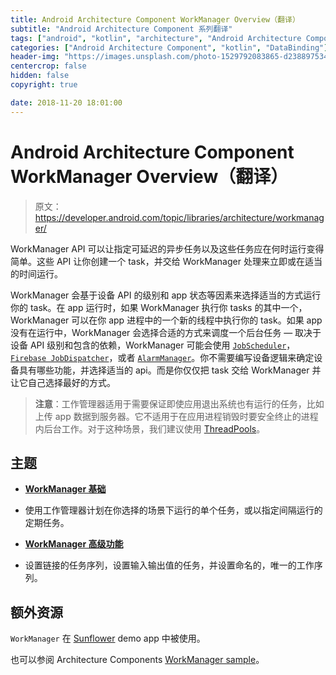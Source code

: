 ```yaml
---
title: Android Architecture Component WorkManager Overview（翻译）
subtitle: "Android Architecture Component 系列翻译"
tags: ["android", "kotlin", "architecture", "Android Architecture Component", "aac", "ViewModel", "LiveData", "DataBinding", "Lifecycles", "WorkManager", "翻译"]
categories: ["Android Architecture Component", "kotlin", "DataBinding"]
header-img: "https://images.unsplash.com/photo-1529792083865-d23889753466?ixlib=rb-0.3.5&ixid=eyJhcHBfaWQiOjEyMDd9&s=32475a0b7929a8a98b874ff47bf1bd4c&auto=format&fit=crop&w=2250&q=80"
centercrop: false
hidden: false
copyright: true

date: 2018-11-20 18:01:00
---
```


# Android Architecture Component WorkManager Overview（翻译）

> 原文：<https://developer.android.com/topic/libraries/architecture/workmanager/>

WorkManager API 可以让指定可延迟的异步任务以及这些任务应在何时运行变得简单。这些 API 让你创建一个 task，并交给 WorkManager 处理来立即或在适当的时间运行。

WorkManager 会基于设备 API 的级别和 app 状态等因素来选择适当的方式运行你的 task。在 app 运行时，如果 WorkManager 执行你 tasks 的其中一个，WorkManager 可以在你 app 进程中的一个新的线程中执行你的 task。如果 app 没有在运行中，WorkManager 会选择合适的方式来调度一个后台任务 — 取决于设备 API 级别和包含的依赖，WorkManager 可能会使用 [`JobScheduler`](https://developer.android.com/reference/android/app/job/JobScheduler.html)，[`Firebase JobDispatcher`](https://github.com/firebase/firebase-jobdispatcher-android#user-content-firebase-jobdispatcher-)，或者 [`AlarmManager`](https://developer.android.com/reference/android/app/AlarmManager.html)。你不需要编写设备逻辑来确定设备具有哪些功能，并选择适当的 api。而是你仅仅把 task 交给 WorkManager 并让它自己选择最好的方式。

> **注意**：工作管理器适用于需要保证即使应用退出系统也有运行的任务，比如上传 app 数据到服务器。它不适用于在应用进程销毁时要安全终止的进程内后台工作。对于这种场景，我们建议使用 [ThreadPools](https://developer.android.com/training/multiple-threads/create-threadpool#ThreadPool)。

## 主题

- [**WorkManager 基础**](https://developer.android.com/topic/libraries/architecture/workmanager/basics.html)
 
 - 使用工作管理器计划在你选择的场景下运行的单个任务，或以指定间隔运行的定期任务。

- [**WorkManager 高级功能**](https://developer.android.com/topic/libraries/architecture/workmanager/advanced.html)
 
 - 设置链接的任务序列，设置输入输出值的任务，并设置命名的，唯一的工作序列。

## 额外资源

`WorkManager` 在 [Sunflower](https://github.com/googlesamples/android-sunflower) demo app 中被使用。

也可以参阅 Architecture Components [WorkManager sample](https://github.com/googlesamples/android-architecture-components/tree/master/WorkManagerSample)。
